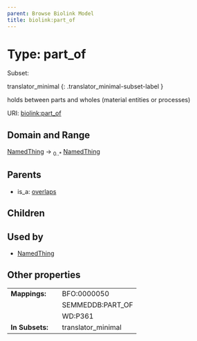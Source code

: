 ```yaml
---
parent: Browse Biolink Model
title: biolink:part_of
---
```


# Type: part_of

Subset:

translator_minimal
{: .translator_minimal-subset-label }


holds between parts and wholes (material entities or processes)

URI: [biolink:part_of](https://w3id.org/biolink/vocab/part_of)

## Domain and Range

[NamedThing](NamedThing.md) ->  <sub>0..*</sub> [NamedThing](NamedThing.md)

## Parents

 *  is_a: [overlaps](overlaps.md)

## Children


## Used by

 * [NamedThing](NamedThing.md)

## Other properties

|  |  |  |
| --- | --- | --- |
| **Mappings:** | | BFO:0000050 |
|  | | SEMMEDDB:PART_OF |
|  | | WD:P361 |
| **In Subsets:** | | translator_minimal |

